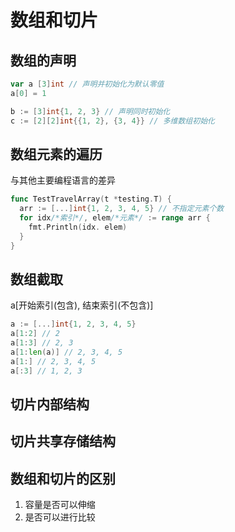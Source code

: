 # 数组和切片

## 数组的声明

```go
var a [3]int // 声明并初始化为默认零值
a[0] = 1

b := [3]int{1, 2, 3} // 声明同时初始化
c := [2][2]int{{1, 2}, {3, 4}} // 多维数组初始化
```

## 数组元素的遍历

与其他主要编程语言的差异

```go
func TestTravelArray(t *testing.T) {
  arr := [...]int{1, 2, 3, 4, 5} // 不指定元素个数
  for idx/*索引*/, elem/*元素*/ := range arr {
    fmt.Println(idx. elem)
  }
}
```

## 数组截取

a[开始索引(包含), 结束索引(不包含)]

```go
a := [...]int{1, 2, 3, 4, 5}
a[1:2] // 2
a[1:3] // 2, 3
a[1:len(a)] // 2, 3, 4, 5
a[1:] // 2, 3, 4, 5
a[:3] // 1, 2, 3
```

## 切片内部结构

## 切片共享存储结构

## 数组和切片的区别

1. 容量是否可以伸缩
2. 是否可以进行比较

